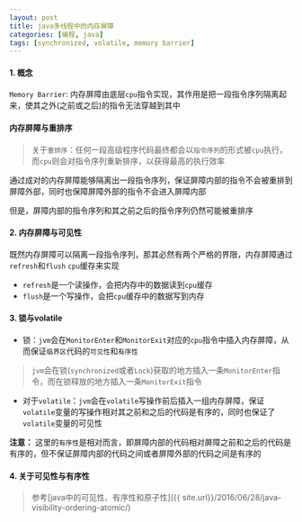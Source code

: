 ```yaml
---
layout: post
title: java多线程中的内存屏障
categories: [编程, java]
tags: [synchronized, volatile, memory barrier]
---
```


#### 1. 概念

`Memory Barrier`: 内存屏障由底层`cpu`指令实现，其作用是把一段指令序列隔离起来，使其之外(之前或之后)的指令无法穿越到其中

#### 内存屏障与重排序

> 关于`重排序`：任何一段高级程序代码最终都会以`指令序列`的形式被`cpu`执行，而`cpu`则会对指令序列重新排序，以获得最高的执行效率

通过成对的内存屏障能够隔离出一段指令序列，保证屏障内部的指令不会被重排到屏障外部，同时也保障屏障外部的指令不会进入屏障内部

但是，屏障内部的指令序列和其之前之后的指令序列仍然可能被重排序

#### 2. 内存屏障与可见性

既然内存屏障可以隔离一段指令序列，那其必然有两个严格的界限，内存屏障通过`refresh`和`flush` `cpu`缓存来实现

* `refresh`是一个读操作，会把内存中的数据读到`cpu`缓存
* `flush`是一个写操作，会把`cpu`缓存中的数据写到内存

#### 3. 锁与volatile

* 锁：`jvm`会在`MonitorEnter`和`MonitorExit`对应的`cpu`指令中插入内存屏障，从而保证`临界区`代码的`可见性`和`有序性`

> `jvm`会在锁(`synchronized`或者`Lock`)获取的地方插入一条`MonitorEnter`指令，而在锁释放的地方插入一条`MonitorExit`指令

* 对于`volatile`：`jvm`会在`volatile`写操作前后插入一组内存屏障，保证`volatile`变量的写操作相对其之前和之后的代码是有序的，同时也保证了`volatile`变量的可见性

**注意：** 这里的`有序性`是相对而言，即屏障内部的代码相对屏障之前和之后的代码是有序的，但不保证屏障内部的代码之间或者屏障外部的代码之间是有序的

#### 4. 关于可见性与有序性

> 参考[java中的可见性、有序性和原子性]({{ site.url}}/2016/06/28/java-visibility-ordering-atomic/)